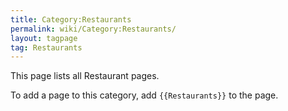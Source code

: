 ```yaml
---
title: Category:Restaurants
permalink: wiki/Category:Restaurants/
layout: tagpage
tag: Restaurants
---
```


This page lists all Restaurant pages.

To add a page to this category, add `{{Restaurants}}` to the page.
